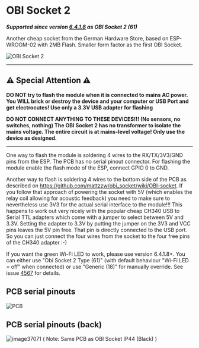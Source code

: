 # OBI Socket 2

***Supported since version [6.4.1.8](https://github.com/arendst/Tasmota/issues/4829) as OBI Socket 2 (61)***

Another cheap socket from the German Hardware Store, based on ESP-WROOM-02 with 2MB Flash. Smaller form factor as the first OBI Socket. 

![OBI Socket 2](https://user-images.githubusercontent.com/43306023/49151752-207f3000-f311-11e8-9ad9-d21021e385e3.jpg)

***
## ⚠️️  Special Attention   ⚠️️

**DO NOT try to flash the module when it is connected to mains AC power. You WILL brick or destroy the device and your computer or USB Port and get electrocutes! Use only a 3.3V USB adapter for flashing**  

**DO NOT CONNECT ANYTHING TO THESE DEVICES!!! (No sensors, no switches, nothing) The OBI Socket 2 has no transformer to isolate the mains voltage. The entire circuit is at mains-level voltage! Only use the device as designed.**
***

One way to flash the module is soldering 4 wires to the RX/TX/3V3/GND pins from the ESP. The PCB has no serial pinout connector. For flashing the module enable the flash mode of the ESP, connect GPIO 0 to GND.

Another way to flash is soldering 4 wires to the bottom side of the PCB as described on <https://github.com/mattzzw/obi_socket/wiki/OBI-socket>. If you follow that approach of powering the socket with 5V (which enables the relay coil allowing for acoustic feedback) you need to make sure to nevertheless use 3V3 for the actual serial interface to the module!!! This happens to work out very nicely with the popular cheap CH340 USB to Serial TTL adapters which come with a jumper to select between 5V and 3.3V. Setting the adapter to 3.3V by putting the jumper on the 3V3 and VCC pins leaves the 5V pin free. That pin is directly connected to the USB port. So you can just connect the four wires from the socket to the four free pins of the CH340 adapter :-)

If you want the green Wi-Fi LED to work, please use version 6.4.1.8+. You can either use "Obi Socket 2 Type (61)" (with default behaviour "Wi-Fi LED = off" when connected) or use "Generic (18)" for manually override. See issue [4567](https://github.com/arendst/Tasmota/issues/4567) for details.

## PCB serial pinouts
![PCB](https://user-images.githubusercontent.com/43306023/49151886-7e137c80-f311-11e8-99d6-c51c55699d9d.JPG)
## PCB serial pinouts (back)
![image37071](https://user-images.githubusercontent.com/947665/54786666-bd037000-4c29-11e9-9ff4-9d6fd0b78a98.png)
( Note: Same PCB as OBI Socket IP44 (Black) ) 